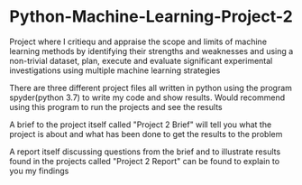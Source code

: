 # Python-Machine-Learning-Project-2
Project where I critiequ and appraise the scope and limits of machine learning methods by identifying their strengths and weaknesses and using a non-trivial dataset, plan, execute and evaluate significant experimental investigations using multiple machine learning strategies

There are three different project files all written in python using the program spyder(python 3.7) to write my code and show results. Would recommend using this program to run the projects and see the results

A brief to the project itself called "Project 2 Brief" will tell you what the project is about and what has been done to get the results to the problem

A report itself discussing questions from the brief and to illustrate results found in the projects called "Project 2 Report" can be found to explain to you my findings
